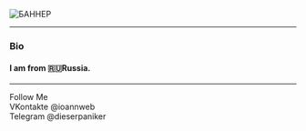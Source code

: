 ![БАННЕР](https://github.com/user-attachments/assets/7885e122-18e2-49de-aa07-376ffdf5bef2)

<hr>
<h3>Bio</h3>
<h4>I am from 🇷🇺Russia.</h4>
<hr>
Follow Me<br>
VKontakte @ioannweb<br>
Telegram @dieserpaniker<br>
